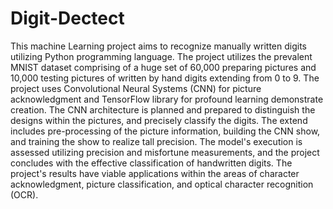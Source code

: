 # Digit-Dectect
This machine Learning project aims to recognize manually written digits utilizing Python programming language. The project utilizes the prevalent MNIST dataset comprising of a huge set of 60,000 preparing pictures and 10,000 testing pictures of written by hand digits extending from 0 to 9. The project uses Convolutional Neural Systems (CNN) for picture acknowledgment and TensorFlow library for profound learning demonstrate creation. The CNN architecture is planned and prepared to distinguish the designs within the pictures, and precisely classify the digits. The extend includes pre-processing of the picture information, building the CNN show, and training the show to realize tall precision. The model's execution is assessed utilizing precision and misfortune measurements, and the project concludes with the effective classification of handwritten digits. The project's results have viable applications within the areas of character acknowledgment, picture classification, and optical character recognition (OCR).

